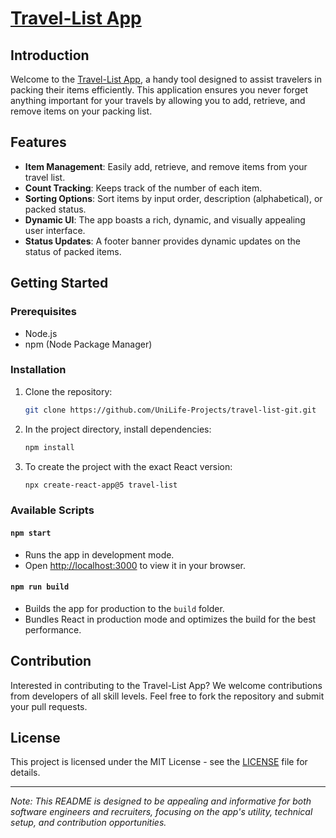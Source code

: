 # [Travel-List App](https://uche-jordy-travellist.netlify.app/)

## Introduction

Welcome to the [Travel-List App](https://uche-jordy-travellist.netlify.app/), a handy tool designed to assist travelers in packing their items efficiently. This application ensures you never forget anything important for your travels by allowing you to add, retrieve, and remove items on your packing list.

## Features

- **Item Management**: Easily add, retrieve, and remove items from your travel list.
- **Count Tracking**: Keeps track of the number of each item.
- **Sorting Options**: Sort items by input order, description (alphabetical), or packed status.
- **Dynamic UI**: The app boasts a rich, dynamic, and visually appealing user interface.
- **Status Updates**: A footer banner provides dynamic updates on the status of packed items.

## Getting Started

### Prerequisites

- Node.js
- npm (Node Package Manager)

### Installation

1. Clone the repository:
   ```bash
   git clone https://github.com/UniLife-Projects/travel-list-git.git
   ```
2. In the project directory, install dependencies:

   ```bash
   npm install
   ```

3. To create the project with the exact React version:

   ```bash
   npx create-react-app@5 travel-list
   ```

### Available Scripts

#### `npm start`

- Runs the app in development mode.
- Open [http://localhost:3000](http://localhost:3000) to view it in your browser.

#### `npm run build`

- Builds the app for production to the `build` folder.
- Bundles React in production mode and optimizes the build for the best performance.

## Contribution

Interested in contributing to the Travel-List App? We welcome contributions from developers of all skill levels. Feel free to fork the repository and submit your pull requests.

## License

This project is licensed under the MIT License - see the [LICENSE](LICENSE) file for details.

---

_Note: This README is designed to be appealing and informative for both software engineers and recruiters, focusing on the app's utility, technical setup, and contribution opportunities._
